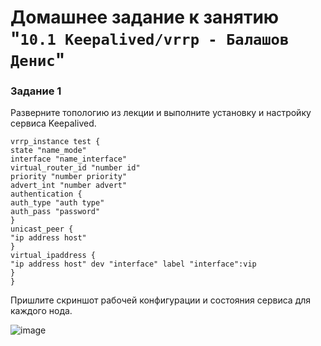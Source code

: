 # Домашнее задание к занятию "`10.1 Keepalived/vrrp - Балашов Денис`"
   
### Задание 1
Разверните топологию из лекции и выполните установку и настройку сервиса Keepalived.
```
vrrp_instance test {
state "name_mode"
interface "name_interface"
virtual_router_id "number id"
priority "number priority"
advert_int "number advert"
authentication {
auth_type "auth type"
auth_pass "password"
}
unicast_peer {
"ip address host"
}
virtual_ipaddress {
"ip address host" dev "interface" label "interface":vip
}
}
```
Пришлите скриншот рабочей конфигурации и состояния сервиса для каждого нода.

![image](https://user-images.githubusercontent.com/117297288/217889064-2d3f287e-a0ae-46a3-b91a-e2ca457b3367.png)
